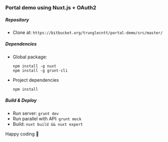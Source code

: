 ### Portal demo using Nuxt.js + OAuth2

##### Repository

- Clone at:
  `https://bitbucket.org/trunglecntt/portal-demo/src/master/`

##### Dependencies

- Global package:
  ```
  npm install -g nuxt
  npm install -g grunt-cli
  ```
- Project dependencies
  ```
  npm install
  ```
##### Build & Deploy
- Run server: `grunt dev`
- Run parallel with API: `grunt mock`
- Build: `nuxt build && nuxt export`

Happy coding :beer:
